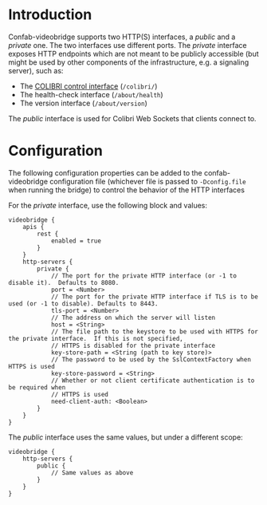 Introduction
==============
Confab-videobridge supports two HTTP(S) interfaces, a _public_ and a _private_ one.
The two interfaces use different ports. The _private_ interface exposes
HTTP endpoints which are not meant to be publicly accessible (but might be used
by other components of the infrastructure, e.g. a signaling server), such as:

* The [COLIBRI control interface](rest-colibri.md) (```/colibri/```)
* The health-check interface (```/about/health```)
* The version interface (```/about/version```)

The _public_ interface is used for Colibri Web Sockets that clients connect to.

Configuration
==============

The following configuration properties can be added to the confab-videobridge configuration file (whichever file is 
passed to `-Dconfig.file` when running the bridge) to control the behavior of the HTTP interfaces

For the _private_ interface, use the following block and values:

```hocon
videobridge {
    apis {
        rest {
            enabled = true
        }
    }
    http-servers {
        private {
            // The port for the private HTTP interface (or -1 to disable it).  Defaults to 8080.
            port = <Number>
            // The port for the private HTTP interface if TLS is to be used (or -1 to disable). Defaults to 8443.
            tls-port = <Number>
            // The address on which the server will listen
            host = <String>
            // The file path to the keystore to be used with HTTPS for the private interface.  If this is not specified,
            // HTTPS is disabled for the private interface
            key-store-path = <String (path to key store)>
            // The password to be used by the SslContextFactory when HTTPS is used
            key-store-password = <String>
            // Whether or not client certificate authentication is to be required when
            // HTTPS is used
            need-client-auth: <Boolean>
        }
    }
}
```

The _public_ interface uses the same values, but under a different scope:

```hocon
videobridge {
    http-servers {
        public {
            // Same values as above
        }
    }
}
```
